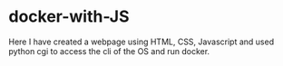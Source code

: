 # docker-with-JS
Here I have created a webpage using HTML, CSS, Javascript and used python cgi to access the cli of the OS and run docker.
